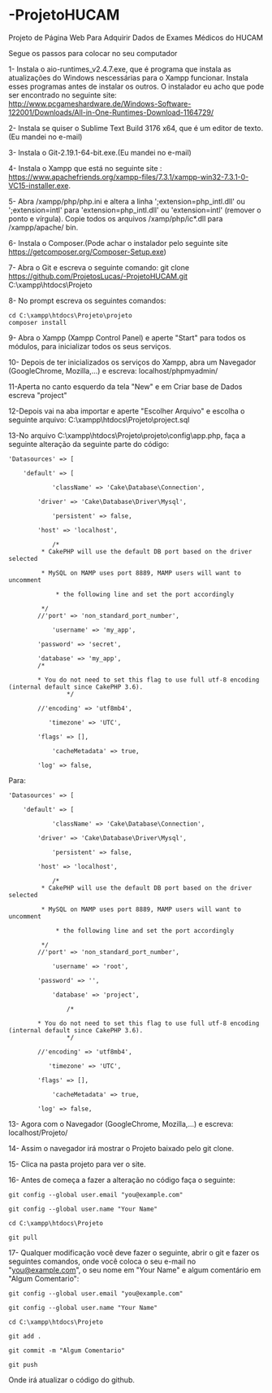 ﻿# -ProjetoHUCAM
Projeto de Página Web Para Adquirir Dados de Exames Médicos do HUCAM

Segue os passos para colocar no seu computador 

1- Instala o aio-runtimes_v2.4.7.exe, que é programa que instala as atualizações do Windows nescessárias para o Xampp funcionar. Instala esses programas antes de instalar os outros. O instalador eu acho que pode ser encontrado no seguinte site: http://www.pcgameshardware.de/Windows-Software-122001/Downloads/All-in-One-Runtimes-Download-1164729/

2- Instala se quiser o Sublime Text Build 3176 x64, que é um editor de texto. (Eu mandei no e-mail)

3- Instala o Git-2.19.1-64-bit.exe.(Eu mandei no e-mail)

4- Instala o Xampp que está no seguinte site : https://www.apachefriends.org/xampp-files/7.3.1/xampp-win32-7.3.1-0-VC15-installer.exe.

5- Abra /xampp/php/php.ini e altera a linha ';extension=php_intl.dll' ou ';extension=intl'  para 'extension=php_intl.dll' ou 'extension=intl' (remover o ponto e vírgula). Copie todos os arquivos /xamp/php/ic*.dll para /xampp/apache/ bin.

6- Instala o Composer.(Pode achar o instalador pelo seguinte site https://getcomposer.org/Composer-Setup.exe)

7- Abra o Git e escreva o seguinte comando: git clone https://github.com/ProjetosLucas/-ProjetoHUCAM.git C:\xampp\htdocs\Projeto

8- No prompt escreva os seguintes comandos:
 
	cd C:\xampp\htdocs\Projeto\projeto
	composer install 

9- Abra o Xampp (Xampp Control Panel) e aperte "Start" para todos os módulos, para inicializar todos os seus serviços.

10- Depois de ter inicializados os serviços do Xampp, abra um Navegador (GoogleChrome, Mozilla,...) e escreva: localhost/phpmyadmin/

11-Aperta no canto esquerdo da tela "New" e em Criar base de Dados escreva "project"

12-Depois vai na aba importar e aperte "Escolher Arquivo" e escolha o seguinte arquivo: C:\xampp\htdocs\Projeto\project.sql

13-No arquivo C:\xampp\htdocs\Projeto\projeto\config\app.php, faça a seguinte alteração da seguinte parte do código:

	'Datasources' => [
        
		'default' => [

	            'className' => 'Cake\Database\Connection',
	
            'driver' => 'Cake\Database\Driver\Mysql',

	            'persistent' => false,
	
            'host' => 'localhost',

	            /*
             * CakePHP will use the default DB port based on the driver selected
	
             * MySQL on MAMP uses port 8889, MAMP users will want to uncomment

	             * the following line and set the port accordingly
	
             */
            //'port' => 'non_standard_port_number',

	            'username' => 'my_app',
	
            'password' => 'secret',
	
            'database' => 'my_app',
			/*
             
			* You do not need to set this flag to use full utf-8 encoding (internal default since CakePHP 3.6).
        			*/
            
			//'encoding' => 'utf8mb4',
	
               'timezone' => 'UTC',
            
			'flags' => [],

	            'cacheMetadata' => true,
	
            'log' => false,


Para:


	'Datasources' => [
        
		'default' => [

	            'className' => 'Cake\Database\Connection',
	
            'driver' => 'Cake\Database\Driver\Mysql',

	            'persistent' => false,
	
            'host' => 'localhost',

	            /*
             * CakePHP will use the default DB port based on the driver selected
	
             * MySQL on MAMP uses port 8889, MAMP users will want to uncomment

	             * the following line and set the port accordingly
	
             */
            //'port' => 'non_standard_port_number',

	            'username' => 'root',
	
            'password' => '',

	            'database' => 'project',

            	    /*
             
			* You do not need to set this flag to use full utf-8 encoding (internal default since CakePHP 3.6).
        			*/
            
			//'encoding' => 'utf8mb4',
	
               'timezone' => 'UTC',
            
			'flags' => [],

	            'cacheMetadata' => true,
	
            'log' => false,





13- Agora com o Navegador (GoogleChrome, Mozilla,...) e escreva: localhost/Projeto/

14- Assim o navegador irá mostrar o Projeto baixado pelo git clone.

15- Clica na pasta projeto para ver o site.

16- Antes de começa a fazer a alteração no código faça o seguinte:
	
	git config --global user.email "you@example.com"
  	
	git config --global user.name "Your Name"
	
	cd C:\xampp\htdocs\Projeto
	
	git pull

17- Qualquer modificação você deve fazer o seguinte, abrir o git e fazer os seguintes comandos, onde você coloca o seu e-mail no "you@example.com", o seu nome em "Your Name" e algum comentário em  "Algum Comentario":
	
	git config --global user.email "you@example.com"
  	
	git config --global user.name "Your Name"
	
	cd C:\xampp\htdocs\Projeto
	
	git add .
	
	git commit -m "Algum Comentario"
	
	git push

Onde irá atualizar o código do github.